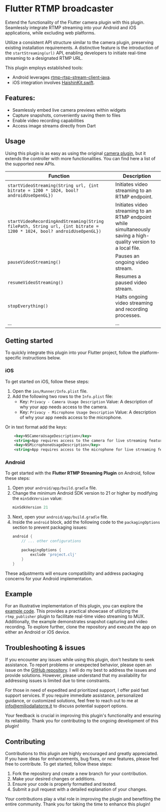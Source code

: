 # Flutter RTMP broadcaster

Extend the functionality of the Flutter camera plugin with this plugin. Seamlessly integrate RTMP streaming into your Android and iOS applications, while excluding web platforms.

Utilize a consistent API structure similar to the camera plugin, preserving existing installation requirements. A distinctive feature is the introduction of the `startStreaming(url)` API, enabling developers to initiate real-time streaming to a designated RTMP URL.

This plugin employs established tools:
- Android leverages [rtmp-rtsp-stream-client-java](https://github.com/pedroSG94/rtmp-rtsp-stream-client-java).
- iOS integration involves [HaishinKit.swift](https://github.com/shogo4405/HaishinKit.swift).

## Features:

- Seamlessly embed live camera previews within widgets
- Capture snapshots, conveniently saving them to files
- Enable video recording capabilities
- Access image streams directly from Dart

## Usage

Using this plugin is as easy as using the original [camera plugin](https://pub.dev/packages/camera), but it extends the controller with more functionalities. You can find here a list of the supported new APIs.

| Function | Description |
|----------|-------------|
| `startVideoStreaming(String url, {int bitrate = 1200 * 1024, bool? androidUseOpenGL})` | Initiates video streaming to an RTMP endpoint. |
| `startVideoRecordingAndStreaming(String filePath, String url, {int bitrate = 1200 * 1024, bool? androidUseOpenGL})` | Initiates video streaming to an RTMP endpoint while simultaneously saving a high-quality version to a local file. |
| `pauseVideoStreaming()` | Pauses an ongoing video stream. |
| `resumeVideoStreaming()` | Resumes a paused video stream. |
| `stopEverything()` | Halts ongoing video streaming and recording processes. |
| ... | ... |

## Getting started

To quickly integrate this plugin into your Flutter project, follow the platform-specific instructions below.

### iOS

To get started on iOS, follow these steps:

1. Open the `ios/Runner/Info.plist` file.
2. Add the following two rows to the `Info.plist` file:
   - Key: `Privacy - Camera Usage Description`
     Value: A description of why your app needs access to the camera.
   - Key: `Privacy - Microphone Usage Description`
     Value: A description of why your app needs access to the microphone.

Or in text format add the keys:

```xml
    <key>NSCameraUsageDescription</key>
    <string>App requires access to the camera for live streaming feature.</string>
    <key>NSMicrophoneUsageDescription</key>
    <string>App requires access to the microphone for live streaming feature.</string>
```

### Android

To get started with the **Flutter RTMP Streaming Plugin** on Android, follow these steps:

1. Open your `android/app/build.gradle` file.
2. Change the minimum Android SDK version to 21 or higher by modifying the `minSdkVersion` value:
   ```groovy
   minSdkVersion 21
   ```
3. Next, open your `android/app/build.gradle` file.
4. Inside the `android` block, add the following code to the `packagingOptions` section to prevent packaging issues:
   ```groovy
   android {
       // ... other configurations

       packagingOptions {
           exclude 'project.clj'
       }
   }
    ```

These adjustments will ensure compatibility and address packaging concerns for your Android implementation.

## Example

For an illustrative implementation of this plugin, you can explore the [example code](https://github.com/emiliodallatorre/flutter_rtmp_broadcaster/tree/master/example). This provides a practical showcase of utilizing the `rtmp_publisher` plugin to facilitate real-time video streaming to MUX. Additionally, the example demonstrates snapshot capturing and video recording. To explore further, clone the repository and execute the app on either an Android or iOS device.

## Troubleshooting & issues

If you encounter any issues while using this plugin, don't hesitate to seek assistance. To report problems or unexpected behavior, please open an issue on the [GitHub repository](https://github.com/emiliodallatorre/flutter_rtmp_broadcaster). I will do my best to address the issues and provide solutions. However, please understand that my availability for addressing issues is limited due to time constraints.

For those in need of expedited and prioritized support, I offer paid fast support services. If you require immediate assistance, personalized guidance, or customized solutions, feel free to reach out to me at [info@emiliodallatorre.it](mailto:info@emiliodallatorre.it) to discuss potential support options.

Your feedback is crucial in improving this plugin's functionality and ensuring its reliability. Thank you for contributing to the ongoing development of this plugin!

## Contributing

Contributions to this plugin are highly encouraged and greatly appreciated. If you have ideas for enhancements, bug fixes, or new features, please feel free to contribute. To get started, follow these steps:

1. Fork the repository and create a new branch for your contribution.
2. Make your desired changes or additions.
3. Ensure your code is properly formatted and tested.
4. Submit a pull request with a detailed explanation of your changes.

Your contributions play a vital role in improving the plugin and benefiting the entire community. Thank you for taking the time to enhance this plugin!
